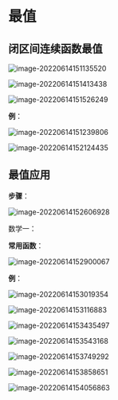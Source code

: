 # 最值

## 闭区间连续函数最值

![image-20220614151135520](D:/Data/typora/photo/image-20220614151135520.png)

![image-20220614151413438](D:/Data/typora/photo/image-20220614151413438.png)

![image-20220614151526249](D:/Data/typora/photo/image-20220614151526249.png)



**例**：

![image-20220614151239806](D:/Data/typora/photo/image-20220614151239806.png)

![image-20220614152124435](D:/Data/typora/photo/image-20220614152124435.png)

## 最值应用

**步骤**：

![image-20220614152606928](D:/Data/typora/photo/image-20220614152606928.png)

数学一：

**常用函数**：

![image-20220614152900067](D:/Data/typora/photo/image-20220614152900067.png)

**例**：

![image-20220614153019354](D:/Data/typora/photo/image-20220614153019354.png)

![image-20220614153116883](D:/Data/typora/photo/image-20220614153116883.png)

![image-20220614153435497](D:/Data/typora/photo/image-20220614153435497.png)

![image-20220614153543168](D:/Data/typora/photo/image-20220614153543168.png)

![image-20220614153749292](D:/Data/typora/photo/image-20220614153749292.png)

![image-20220614153858651](D:/Data/typora/photo/image-20220614153858651.png)

![image-20220614154056863](D:/Data/typora/photo/image-20220614154056863.png)





